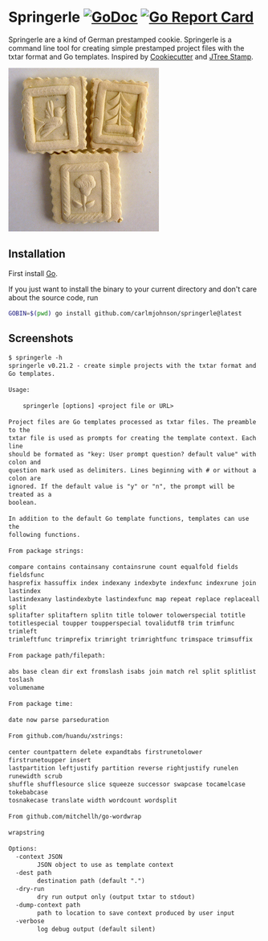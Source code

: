 # Springerle [![GoDoc](https://godoc.org/github.com/carlmjohnson/springerle?status.svg)](https://godoc.org/github.com/carlmjohnson/springerle) [![Go Report Card](https://goreportcard.com/badge/github.com/carlmjohnson/springerle)](https://goreportcard.com/report/github.com/carlmjohnson/springerle)

Springerle are a kind of German prestamped cookie. Springerle is a command line tool for creating simple prestamped project files with the txtar format and Go templates. Inspired by [Cookiecutter](https://cookiecutter.readthedocs.io/) and [JTree Stamp](https://github.com/publicdomaincompany/jtree/tree/master/langs/stamp).

![](images/springerle.jpeg)

## Installation

First install [Go](http://golang.org).

If you just want to install the binary to your current directory and don't care about the source code, run

```bash
GOBIN=$(pwd) go install github.com/carlmjohnson/springerle@latest
```

## Screenshots

```
$ springerle -h
springerle v0.21.2 - create simple projects with the txtar format and Go templates.

Usage:

    springerle [options] <project file or URL>

Project files are Go templates processed as txtar files. The preamble to the
txtar file is used as prompts for creating the template context. Each line
should be formated as "key: User prompt question? default value" with colon and
question mark used as delimiters. Lines beginning with # or without a colon are
ignored. If the default value is "y" or "n", the prompt will be treated as a
boolean.

In addition to the default Go template functions, templates can use the
following functions.

From package strings:

compare contains containsany containsrune count equalfold fields fieldsfunc
hasprefix hassuffix index indexany indexbyte indexfunc indexrune join lastindex
lastindexany lastindexbyte lastindexfunc map repeat replace replaceall split
splitafter splitaftern splitn title tolower tolowerspecial totitle
totitlespecial toupper toupperspecial tovalidutf8 trim trimfunc trimleft
trimleftfunc trimprefix trimright trimrightfunc trimspace trimsuffix

From package path/filepath:

abs base clean dir ext fromslash isabs join match rel split splitlist toslash
volumename

From package time:

date now parse parseduration

From github.com/huandu/xstrings:

center countpattern delete expandtabs firstrunetolower firstrunetoupper insert
lastpartition leftjustify partition reverse rightjustify runelen runewidth scrub
shuffle shufflesource slice squeeze successor swapcase tocamelcase tokebabcase
tosnakecase translate width wordcount wordsplit

From github.com/mitchellh/go-wordwrap

wrapstring

Options:
  -context JSON
        JSON object to use as template context
  -dest path
        destination path (default ".")
  -dry-run
        dry run output only (output txtar to stdout)
  -dump-context path
        path to location to save context produced by user input
  -verbose
        log debug output (default silent)
```
